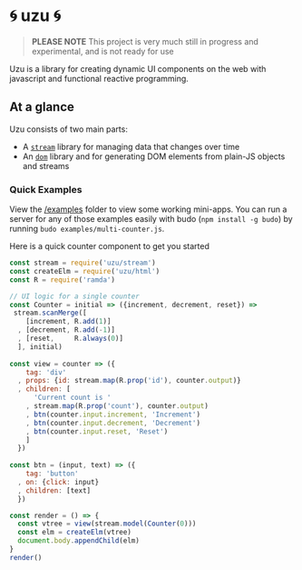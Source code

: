 # :cyclone: uzu :cyclone:

> **PLEASE NOTE** This project is very much still in progress and experimental, and is not ready for use

Uzu is a library for creating dynamic UI components on the web with javascript and functional reactive programming.

## At a glance

Uzu consists of two main parts:
* A [`stream`](/stream) library for managing data that changes over time
* An [`dom`](/html) library and for generating DOM elements from plain-JS objects and streams

### Quick Examples

View the [/examples](/examples) folder to view some working mini-apps. You can run a server for any of those examples easily with budo (`npm install -g budo`) by running `budo examples/multi-counter.js`.

Here is a quick counter component to get you started

```js
const stream = require('uzu/stream')
const createElm = require('uzu/html')
const R = require('ramda')

// UI logic for a single counter
const Counter = initial => ({increment, decrement, reset}) =>
 stream.scanMerge([
    [increment, R.add(1)]
  , [decrement, R.add(-1)]
  , [reset,     R.always(0)]
  ], initial)
  
const view = counter => ({
    tag: 'div'
  , props: {id: stream.map(R.prop('id'), counter.output)}
  , children: [
      'Current count is '
    , stream.map(R.prop('count'), counter.output)
    , btn(counter.input.increment, 'Increment')
    , btn(counter.input.decrement, 'Decrement')
    , btn(counter.input.reset, 'Reset')
    ]
  })
  
const btn = (input, text) => ({
    tag: 'button'
  , on: {click: input}
  , children: [text]
  })

const render = () => {
  const vtree = view(stream.model(Counter(0)))
  const elm = createElm(vtree)
  document.body.appendChild(elm)
}
render()

```

